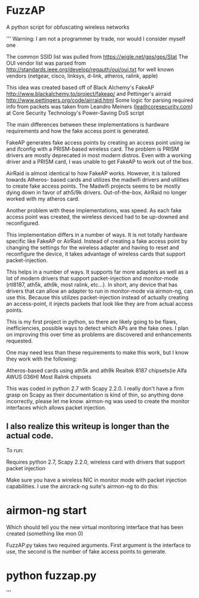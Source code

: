 FuzzAP
======

A python script for obfuscating wireless networks

'''
Warning: I am not a programmer by trade, nor would I consider myself one

The common SSID list was pulled from https://wigle.net/gps/gps/Stat
The OUI vendor list was parsed from http://standards.ieee.org/develop/regauth/oui/oui.txt 
for well known vendors (netgear, cisco, linksys, d-link, atheros, ralink, apple)

This idea was created based off of Black Alchemy's FakeAP 
http://www.blackalchemy.to/project/fakeap/ and Pettinger's airraid 
http://www.pettingers.org/code/airraid.html
Some logic for parsing required info from packets was taken from Leandro Meiners 
(lea@coresecurity.com) at Core Security Technology's Power-Saving DoS script

The main differences between these implementations is hardware requirements and how the 
fake access point is generated.

FakeAP generates fake access points by creating an access point using iw and ifconfig 
with a PRISM-based wireless card. The problem is PRISM drivers are mostly deprecated in
most modern distros. Even with a working driver and a PRISM card, I was unable to get
FakeAP to work out of the box.

AirRaid is almost identical to how FakeAP works. However, it is tailored towards Atheros-
based cards and utilizes the madwifi drivers and utilities to create fake access points.
The Madwifi projects seems to be mostly dying down in favor of ath5/9k drivers.
Out-of-the-box, AirRaid no longer worked with my atheros card.

Another problem with these implementations, was speed. As each fake access point was
created, the wireless deviced had to be up-downed and reconfigured.

This implementation differs in a number of ways. It is not totally hardware specific like
FakeAP or AirRaid. Instead of creating a fake access point by changing the settings for 
the wireless adapter and having to reset and reconfigure the device, it takes advantage of
 wireless cards that support packet-injection.

This helps in a number of ways. It supports far more adapters as well as a lot
of modern drivers that support packet-injection and monitor-mode (rtl8187, ath5k, ath9k,
most ralink, etc...). In short, any device that has drivers that can allow an adapter to 
run in monitor-mode via airmon-ng, can use this. Because this utilizes packet-injection 
instead of actually creating an access-point, it injects packets that look like they are
from actual access points. 

This is my first project in python, so there are likely going to be flaws, inefficiencies, 
possible ways to detect which APs are the fake ones. I plan on improving this over time as
 problems are discovered and enhancements requested.

One may need less than these requirements to make this work, but I know they work with
the following:

Atheros-based cards using ath5k and ath9k
Realtek 8187 chipsets(ie Alfa AWUS 036H)
Most Ralink chipsets

This was coded in python 2.7 with Scapy 2.2.0. I really don't have a firm grasp on Scapy
as their documentation is kind of thin, so anything done incorrectly, please let me know.
airmon-ng was used to create the monitor interfaces which allows packet injection.

I also realize this writeup is longer than the actual code.
------------------------------------------------------------------------------------------

To run:

Requires python 2.7, Scapy 2.2.0, wireless card with drivers that support packet injection

Make sure you have a wireless NIC in monitor mode with packet injection capabilities. I use 
the aircrack-ng suite's airmon-ng to do this:

# airmon-ng start <interface>

Which should tell you the new virtual monitoring interface that has been created (something like
mon 0)

FuzzAP.py takes two required arguments. First argument is the interface to use, the second
is the number of fake access points to generate.

# python fuzzap.py <interface > <number of APs>


'''
